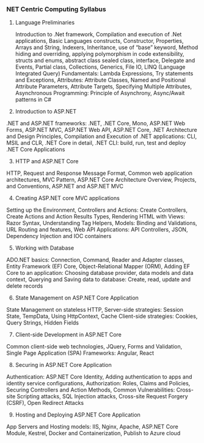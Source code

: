 ### NET Centric Computing Syllabus

1. Language Preliminaries

    Introduction to .Net framework,
    Compilation and execution of .Net applications, Basic Languages constructs, Constructor, Properties, Arrays and String, Indexers, Inheritance, use of “base” keyword, Method hiding and overriding, applying polymorphism in code extensibility, structs and enums, abstract class sealed class, interface, Delegate and Events, Partial class, Collections, Generics, File IO, LINQ (Language Integrated Query) Fundamentals: Lambda Expressions, Try statements and Exceptions, Attributes: Attribute Classes, Named and Positional Attribute Parameters, Attribute Targets, Specifying Multiple Attributes, Asynchronous Programming: Principle of Asynchrony, Async/Await patterns in C#

2. Introduction to ASP.NET

.NET and ASP.NET frameworks: .NET, .NET Core, Mono, ASP.NET Web Forms, ASP.NET MVC, ASP.NET Web API, ASP.NET Core, .NET Architecture and Design Principles, Compilation and Execution of .NET applications: CLI, MSIL and CLR, .NET Core in detail, .NET CLI: build, run, test and deploy .NET Core Applications

3. HTTP and ASP.NET Core

HTTP, Request and Response Message Format, Common web application architectures, MVC Pattern, ASP.NET Core Architecture Overview, Projects, and Conventions, ASP.NET and ASP.NET MVC

4. Creating ASP.NET core MVC applications

Setting up the Environment, Controllers and Actions: Create Controllers, Create Actions and Action Results Types, Rendering HTML with Views: Razor Syntax, Understanding Tag Helpers, Models: Binding and Validations, URL Routing and features, Web API Applications: API Controllers, JSON, Dependency Injection and IOC containers

5. Working with Database

ADO.NET basics: Connection, Command, Reader and Adapter classes, Entity Framework (EF) Core, Object-Relational Mapper (ORM), Adding EF Core to an application: Choosing database provider, data models and data context, Querying and Saving data to database: Create, read, update and delete records

6. State Management on ASP.NET Core Application

State Management on stateless HTTP, Server-side strategies: Session State, TempData, Using HttpContext, Cache Client-side strategies: Cookies, Query Strings, Hidden Fields


7. Client-side Development in ASP.NET Core

Common client-side web technologies, JQuery, Forms and Validation, Single Page Application (SPA) Frameworks: Angular, React

8. Securing in ASP.NET Core Application

Authentication: ASP.NET Core Identity, Adding authentication to apps and identity service configurations, Authorization: Roles, Claims and Policies, Securing Controllers and Action Methods, Common Vulnerabilities: Cross-site Scripting attacks, SQL Injection attacks, Cross-site Request Forgery (CSRF), Open Redirect Attacks

9. Hosting and Deploying ASP.NET Core Application

App Servers and Hosting models: IIS, Nginx, Apache, ASP.NET Core Module, Kestrel, Docker and Containerization, Publish to Azure cloud